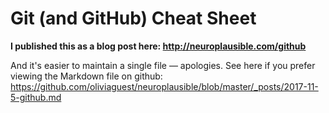 # Git (and GitHub) Cheat Sheet

**I published this as a blog post here: http://neuroplausible.com/github**

And it's easier to maintain a single file — apologies. See here if you prefer viewing the Markdown file on github: https://github.com/oliviaguest/neuroplausible/blob/master/_posts/2017-11-5-github.md
